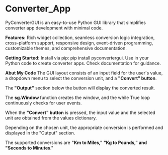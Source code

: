 # Converter_App
<p>
PyConverterGUI is an easy-to-use Python GUI library that simplifies converter app development with minimal code.<br>

<b>Features:</b> Rich widget collection, seamless conversion logic integration, cross-platform support, responsive design, event-driven programming, customizable themes, and comprehensive documentation.<br>

<b>Getting Started:</b> Install via pip: pip install pyconvertergui. Use in your Python code to create converter apps. Check documentation for guidance.
</p>

<p>
<b>Abut My Code</b>
The GUI layout consists of an input field for the user's value, a dropdown menu to select the conversion unit, and a <b>"Convert" button</b>.<br> 
  
The<b> "Output"</b> section below the button will display the converted result.<br>

The <b>sg.Window </b>function creates the window, and the while True loop continuously checks for user events.<br>

When the <b>"Convert" button</b> is pressed, the input value and the selected unit are obtained from the values dictionary.<br>

Depending on the chosen unit, the appropriate conversion is performed and displayed in the "Output" section.<br>

The supported conversions are <b>"Km to Miles," "Kg to Pounds," and "Seconds to Minutes</b>."
</p>
